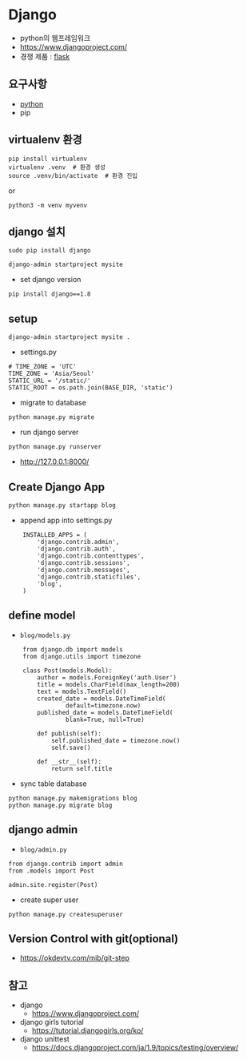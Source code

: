 # Django
- python의 웹프레임워크
- https://www.djangoproject.com/
- 경쟁 제품 : [flask](http://flask.pocoo.org/)

## 요구사항
- [python](/mib/python)
- pip

## virtualenv 환경
```
pip install virtualenv
virtualenv .venv  # 환경 생성
source .venv/bin/activate  # 환경 진입
```
or
```
python3 -m venv myvenv
```
## django 설치
```
sudo pip install django

django-admin startproject mysite
```
- set django version

```
pip install django==1.8
```


## setup
```
django-admin startproject mysite .
```

- settings.py

```
# TIME_ZONE = 'UTC'
TIME_ZONE = 'Asia/Seoul'
STATIC_URL = '/static/'
STATIC_ROOT = os.path.join(BASE_DIR, 'static')
```

- migrate to database

```
python manage.py migrate
```

- run django server

```
python manage.py runserver
```
  * http://127.0.0.1:8000/

## Create Django App
```
python manage.py startapp blog
```
- append app into settings.py

```
    INSTALLED_APPS = (
        'django.contrib.admin',
        'django.contrib.auth',
        'django.contrib.contenttypes',
        'django.contrib.sessions',
        'django.contrib.messages',
        'django.contrib.staticfiles',
        'blog',
    )
```

## define model

- `blog/models.py`

```
    from django.db import models
    from django.utils import timezone

    class Post(models.Model):
        author = models.ForeignKey('auth.User')
        title = models.CharField(max_length=200)
        text = models.TextField()
        created_date = models.DateTimeField(
                default=timezone.now)
        published_date = models.DateTimeField(
                blank=True, null=True)

        def publish(self):
            self.published_date = timezone.now()
            self.save()

        def __str__(self):
            return self.title
```
- sync table database

```
python manage.py makemigrations blog
python manage.py migrate blog
```

## django admin
- `blog/admin.py`

```
from django.contrib import admin
from .models import Post

admin.site.register(Post)
```

- create super user

```
python manage.py createsuperuser
```

## Version Control with git(optional)
- https://okdevtv.com/mib/git-step

## 참고
- django 
  * https://www.djangoproject.com/
- django girls tutorial
  * https://tutorial.djangogirls.org/ko/
- django unittest
  * https://docs.djangoproject.com/ja/1.9/topics/testing/overview/
